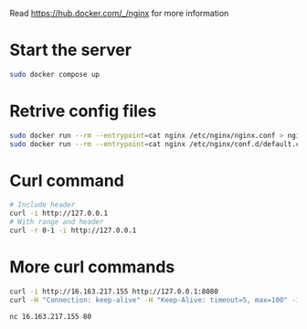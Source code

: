 Read https://hub.docker.com/_/nginx for more information

# Start the server

```bash
sudo docker compose up
```

# Retrive config files

```bash
sudo docker run --rm --entrypoint=cat nginx /etc/nginx/nginx.conf > nginx.conf
sudo docker run --rm --entrypoint=cat nginx /etc/nginx/conf.d/default.conf > default.conf
```

# Curl command

```bash
# Include header
curl -i http://127.0.0.1
# With range and header
curl -r 0-1 -i http://127.0.0.1
```

# More curl commands

```bash
curl -i http://16.163.217.155 http://127.0.0.1:8080
curl -H "Connection: keep-alive" -H "Keep-Alive: timeout=5, max=100" -i http://16.163.217.155 http://127.0.0.1:8080

nc 16.163.217.155 80
```
